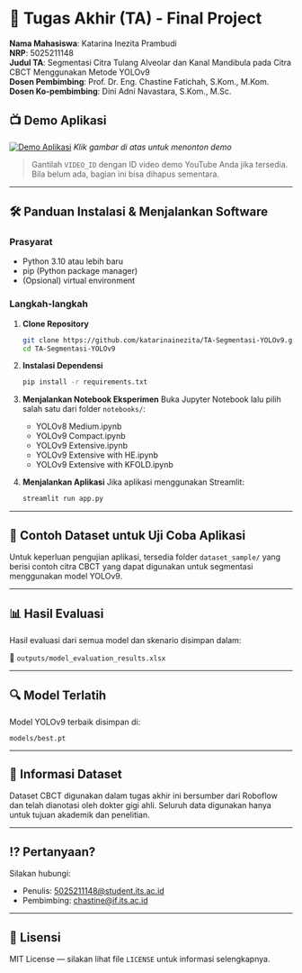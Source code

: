 # 🏁 Tugas Akhir (TA) - Final Project

**Nama Mahasiswa**: Katarina Inezita Prambudi  
**NRP**: 5025211148  
**Judul TA**: Segmentasi Citra Tulang Alveolar dan Kanal Mandibula pada Citra CBCT Menggunakan Metode YOLOv9   
**Dosen Pembimbing**: Prof. Dr. Eng. Chastine Fatichah, S.Kom., M.Kom.  
**Dosen Ko-pembimbing**: Dini Adni Navastara, S.Kom., M.Sc.


## 📺 Demo Aplikasi

[![Demo Aplikasi](https://i.ytimg.com/vi/zIfRMTxRaIs/maxresdefault.jpg)](https://www.youtube.com/watch?v=VIDEO_ID)
*Klik gambar di atas untuk menonton demo*

> Gantilah `VIDEO_ID` dengan ID video demo YouTube Anda jika tersedia. Bila belum ada, bagian ini bisa dihapus sementara.

---

## 🛠 Panduan Instalasi & Menjalankan Software

### Prasyarat

* Python 3.10 atau lebih baru
* pip (Python package manager)
* (Opsional) virtual environment

### Langkah-langkah

1. **Clone Repository**

   ```bash
   git clone https://github.com/katarinainezita/TA-Segmentasi-YOLOv9.git
   cd TA-Segmentasi-YOLOv9
   ```

2. **Instalasi Dependensi**

   ```bash
   pip install -r requirements.txt
   ```

3. **Menjalankan Notebook Eksperimen**
   Buka Jupyter Notebook lalu pilih salah satu dari folder `notebooks/`:

   * YOLOv8 Medium.ipynb
   * YOLOv9 Compact.ipynb
   * YOLOv9 Extensive.ipynb
   * YOLOv9 Extensive with HE.ipynb
   * YOLOv9 Extensive with KFOLD.ipynb

4. **Menjalankan Aplikasi**
   Jika aplikasi menggunakan Streamlit:

   ```bash
   streamlit run app.py
   ```

---

## 🧪 Contoh Dataset untuk Uji Coba Aplikasi

Untuk keperluan pengujian aplikasi, tersedia folder `dataset_sample/` yang berisi contoh citra CBCT yang dapat digunakan untuk segmentasi menggunakan model YOLOv9.

---

## 📊 Hasil Evaluasi

Hasil evaluasi dari semua model dan skenario disimpan dalam:

📄 `outputs/model_evaluation_results.xlsx`

---

## 🔍 Model Terlatih

Model YOLOv9 terbaik disimpan di:

```
models/best.pt
```

---


## 📌 Informasi Dataset

Dataset CBCT digunakan dalam tugas akhir ini bersumber dari Roboflow dan telah dianotasi oleh dokter gigi ahli. Seluruh data digunakan hanya untuk tujuan akademik dan penelitian.

---

## ⁉️ Pertanyaan?

Silakan hubungi:

* Penulis: [5025211148@student.its.ac.id](mailto:5025211148@student.its.ac.id)
* Pembimbing: [chastine@if.its.ac.id](mailto:chastine@if.its.ac.id)

---

## 📄 Lisensi

MIT License — silakan lihat file `LICENSE` untuk informasi selengkapnya.
